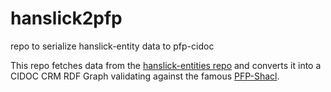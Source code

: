 # hanslick2pfp
repo to serialize hanslick-entity data to pfp-cidoc

This repo fetches data from the [hanslick-entities repo](https://github.com/Hanslick-Online/hsl-entities) and converts it into a CIDOC CRM RDF Graph validating against the famous [PFP-Shacl](https://pfp-schema.acdh.oeaw.ac.at/shacl/shacl.ttl).
